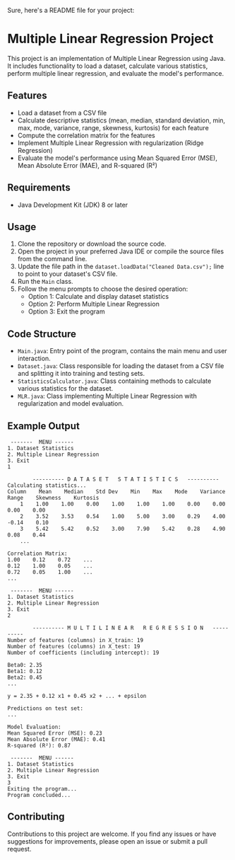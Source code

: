 Sure, here's a README file for your project:

# Multiple Linear Regression Project

This project is an implementation of Multiple Linear Regression using Java. It includes functionality to load a dataset, calculate various statistics, perform multiple linear regression, and evaluate the model's performance.

## Features

- Load a dataset from a CSV file
- Calculate descriptive statistics (mean, median, standard deviation, min, max, mode, variance, range, skewness, kurtosis) for each feature
- Compute the correlation matrix for the features
- Implement Multiple Linear Regression with regularization (Ridge Regression)
- Evaluate the model's performance using Mean Squared Error (MSE), Mean Absolute Error (MAE), and R-squared (R²)

## Requirements

- Java Development Kit (JDK) 8 or later

## Usage

1. Clone the repository or download the source code.
2. Open the project in your preferred Java IDE or compile the source files from the command line.
3. Update the file path in the `dataset.loadData("Cleaned Data.csv");` line to point to your dataset's CSV file.
4. Run the `Main` class.
5. Follow the menu prompts to choose the desired operation:
   - Option 1: Calculate and display dataset statistics
   - Option 2: Perform Multiple Linear Regression
   - Option 3: Exit the program

## Code Structure

- `Main.java`: Entry point of the program, contains the main menu and user interaction.
- `Dataset.java`: Class responsible for loading the dataset from a CSV file and splitting it into training and testing sets.
- `StatisticsCalculator.java`: Class containing methods to calculate various statistics for the dataset.
- `MLR.java`: Class implementing Multiple Linear Regression with regularization and model evaluation.

## Example Output

```
 -------  MENU ------
1. Dataset Statistics
2. Multiple Linear Regression
3. Exit
1

        ---------- D A T A S E T   S T A T I S T I C S   ----------
Calculating statistics...
Column    Mean    Median    Std Dev    Min    Max    Mode    Variance    Range    Skewness    Kurtosis
    1    1.00    1.00    0.00    1.00    1.00    1.00    0.00    0.00    0.00    0.00
    2    3.52    3.53    0.54    1.00    5.00    3.00    0.29    4.00    -0.14    0.10
    3    5.42    5.42    0.52    3.00    7.90    5.42    0.28    4.90    0.08    0.44
    ...

Correlation Matrix:
1.00    0.12    0.72    ...
0.12    1.00    0.05    ...
0.72    0.05    1.00    ...
...

 -------  MENU ------
1. Dataset Statistics
2. Multiple Linear Regression
3. Exit
2

        ---------- M U L T I L I N E A R   R E G R E S S I O N   ----------
Number of features (columns) in X_train: 19
Number of features (columns) in X_test: 19
Number of coefficients (including intercept): 19

Beta0: 2.35
Beta1: 0.12
Beta2: 0.45
...

y = 2.35 + 0.12 x1 + 0.45 x2 + ... + epsilon

Predictions on test set:
...

Model Evaluation:
Mean Squared Error (MSE): 0.23
Mean Absolute Error (MAE): 0.41
R-squared (R²): 0.87

 -------  MENU ------
1. Dataset Statistics
2. Multiple Linear Regression
3. Exit
3
Exiting the program...
Program concluded...
```

## Contributing

Contributions to this project are welcome. If you find any issues or have suggestions for improvements, please open an issue or submit a pull request.